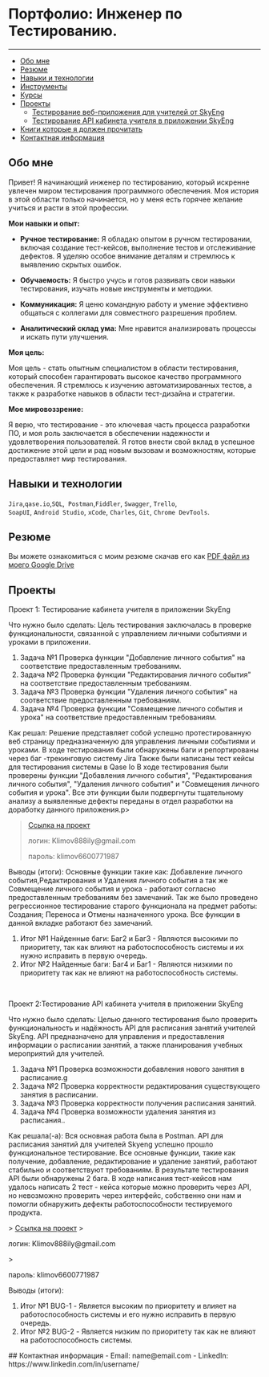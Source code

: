 # Портфолио: Инженер по Тестированию.
_______
- [Обо мне](#Обо-мне)
- [Резюме](#Резюме)
- [Навыки и технологии](#Навыки-и-технологии)
- [Инструменты](#Инструменты)
- [Курсы](#Курсы)
- [Проекты](#Проекты)
  * [Тестирование  веб-приложения для учителей от SkyЕng](#Тестирование-веб-приложения-для-учителей-от-SkyЕng)
  * [Тестирование API кабинета учителя в приложении SkyЕng](#Тестирование-API-кабинета-учителя-в-приложении-SkyЕng)
- [Книги которые я должен прочитать](#Книги-которые-я-должен-прочитать)
- [Контактная информация](#Контактная-информация)
 
  
## Обо мне 


Привет! Я начинающий инженер по тестированию, который искренне увлечен миром тестирования программного обеспечения. Моя история в этой области только начинается, но у меня есть горячее желание учиться и расти в этой профессии.

**Мои навыки и опыт:**

- **Ручное тестирование:** Я обладаю опытом в ручном тестировании, включая создание тест-кейсов, выполнение тестов и отслеживание дефектов. Я уделяю особое внимание деталям и стремлюсь к выявлению скрытых ошибок.

- **Обучаемость:** Я быстро учусь и готов развивать свои навыки тестирования, изучать новые инструменты и методики.

- **Коммуникация:** Я ценю командную работу и умение эффективно общаться с коллегами для совместного разрешения проблем.

- **Аналитический склад ума:** Мне нравится анализировать процессы и искать пути улучшения.

**Моя цель:**

Моя цель - стать опытным специалистом в области тестирования, который способен гарантировать высокое качество программного обеспечения. Я стремлюсь к изучению автоматизированных тестов, а также к разработке навыков в области тест-дизайна и стратегии.

**Мое мировоззрение:**

Я верю, что тестирование - это ключевая часть процесса разработки ПО, и моя роль заключается в обеспечении надежности и удовлетворения пользователей. Я готов внести свой вклад в успешное достижение этой цели и рад новым вызовам и возможностям, которые предоставляет мир тестирования.


## Навыки и технологии
``Jira``,``qase.io``,``SQL``,`` Postman``,``Fiddler``, ``Swagger``, ``Trello``, <br>
``SoapUI``, ``Android Studio``, ``xCode``, ``Charles``, ``Git``, ``Chrome DevTools``.

## Резюме

Вы можете ознакомиться с моим резюме скачав его как [PDF файл из моего Google Drive](https://drive.google.com/file/d/1_GMCMvm8KsASX-kwo0Dc8UHh0mDGAoiK/view?usp=sharing)

## Проекты
<p> Проект 1: Тестирование кабинета учителя в приложении SkyЕng</p>
<p>Что нужно было сделать: Цель тестирования заключалась в проверке функциональности, связанной с управлением личными событиями и уроками в приложении.
<p>
<ol>
  <li>Задача №1 Проверка функции "Добавление личного события" на соответствие предоставленным требованиям.</li>
  <li>Задача №2 Проверка функции "Редактирования личного события" на соответствие предоставленным требованиям.</li>
  <li>Задача №3 Проверка функции "Удаления личного события" на соответствие предоставленным требованиям.</li>
  <li>Задача №4 Проверка функции "Совмещение личного события и урока" на соответствие предоставленным требованиям.</li>
</ol>
<p>Как решал: Решение представляет собой успешно протестированную веб страницу предназначенную для управления личными событиями и уроками. В ходе тестирования были обнаружены баги и  репортированы через баг -трекинговую систему Jira 
Также были написаны тест кейсы для тестирования системы в Qase Io 
 В ходе тестирования были проверены функции "Добавления личного события", "Редактирования личного события", "Удаления личного события" и "Совмещения личного события и урока". 
Все эти функции были подвергнуты тщательному анализу а выявленные дефекты переданы в отдел разработки на доработку данного приложения.p>

> <a href="[https://testqa35.atlassian.net/wiki/spaces/MP/pages/33272/EX1+1](https://qa-bug-report187.atlassian.net/l/cp/8BaH1APq)">Ссылка на проект</a>
> <p> логин: Klimov888ily@gmail.com  </p>
> <p> пароль: klimov6600771987 </p>
 
 <p>Выводы (итоги): Основные функции такие как:
Добавление личного события,Редактирования и Удаления личного события а так же Совмещение личного события и урока - работают согласно предоставленным требованиям без замечаний.
Так же было проведено регрессионное тестирование старого функционала на предмет работы: Создания; Переноса и Отмены назначенного урока. Все функции в данной вкладке работают без замечаний.<p>
<ol>
  <li>Итог №1 Найденные баги: Баг2 и Баг3 - Являются высокими по приоритету, так как влияют на работоспособность системы и их нужно исправить в первую очередь.</li>
  <li>Итог №2 Найденные баги: Баг4 и Баг1 - Являются низкими по приоритету так как не влияют на работоспособность системы.</li>
</ol>
<br> 
<p> Проект 2:Тестирование API кабинета учителя в приложении SkyЕng</p>
<p>Что нужно было сделать: Целью данного тестирования было проверить функциональность и надёжность API для расписания занятий  учителей SkyEng. API предназначено для управления и предоставления информации о расписании занятий, а также планирования учебных мероприятий для учителей.<p>
<ol>
  <li>Задача №1 Проверка возможности добавления нового занятия в расписание.g</li>
  <li>Задача №2 Проверка корректности редактирования существующего занятия в расписании.</li>
  <li>Задача №3 Проверка корректности получения расписания занятий.</li>
  <li>Задача №4 Проверка возможности удаления занятия из расписания..</li>
</ol>
<p>Как решала(-а): Вся основная работа была в Postman. API для расписания занятий для учителей Skyeng успешно прошло функциональное тестирование. Все основные функции, такие как получение, добавление, редактирование и удаление занятий, работают стабильно и соответствуют требованиям.
В результате тестирования API были обнаружены 2 бага. В ходе написания тест-кейсов нам удалось написать 2 тест - кейса которые можно проверить через API, но невозможно проверить через интерфейс, собственно они нам и помогли обнаружить дефекты работоспособности тестируемого продукта.  <p>
>  <a href="[https://fogen.notion.site/fogen/1-2-Web-REST-API-Postman-5f1700d11e1840b2a4e244b38cb0190f](https://qa-bug-report187.atlassian.net/wiki/spaces/~712020f551de0afc544770b94bd1df25f5fbf2/pages/6586381/API)">Ссылка на проект</a>
 > <p> логин: Klimov888ily@gmail.com  </p>
> <p> пароль: klimov6600771987 </p>

 <p>Выводы (итоги): <p>
<ol>
  <li>Итог №1 BUG-1 - Является высоким по приоритету и влияет на работоспособность системы и его нужно исправить в первую очередь. </li>
  <li>Итог №2 BUG-2  - Является низким по приоритету так как не влияют на работоспособность системы.</li>
</ol>
## Контактная информация
- Email: name@email.com
- LinkedIn: https://www.linkedin.com/in/username/
